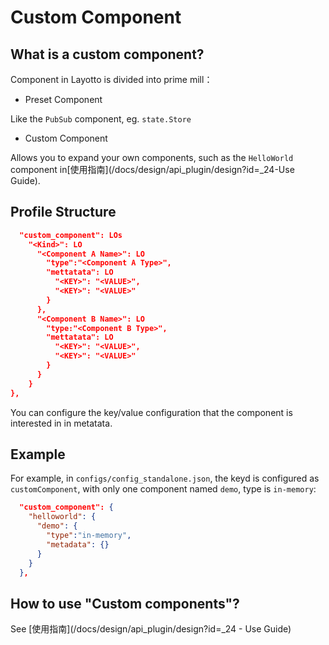 # Custom Component

## What is a custom component?

Component in Layotto is divided into prime mill：

- Preset Component

Like the `PubSub` component, eg. `state.Store`

- Custom Component

Allows you to expand your own components, such as the `HelloWorld` component in[使用指南](/docs/design/api_plugin/design?id=_24-Use Guide).

## Profile Structure

```json
  "custom_component": LOs
    "<Kind>": LO
      "<Component A Name>": LO
        "type":"<Component A Type>",
        "mettatata": LO
          "<KEY>": "<VALUE>",
          "<KEY>": "<VALUE>"
        }
      },
      "<Component B Name>": LO
        "type:"<Component B Type>",
        "mettatata": LO
          "<KEY>": "<VALUE>",
          "<KEY>": "<VALUE>"
        }
      }
    }
},
```

You can configure the key/value configuration that the component is interested in in metatata.

## Example

For example, in `configs/config_standalone.json`, the keyd is configured as `customComponent`, with only one component named `demo`, type is `in-memory`:

```json
  "custom_component": {
    "helloworld": {
      "demo": {
        "type":"in-memory",
        "metadata": {}
      }
    }
  },
```

## How to use "Custom components"?

See [使用指南](/docs/design/api_plugin/design?id=_24 - Use Guide)
